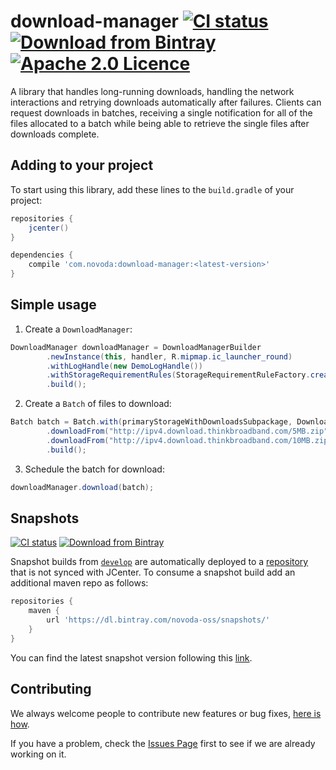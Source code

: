 # download-manager [![CI status](https://ci.novoda.com/buildStatus/icon?job=download-manager)](https://ci.novoda.com/job/download-manager/lastBuild/console) [![Download from Bintray](https://api.bintray.com/packages/novoda-oss/maven/download-manager/images/download.svg)](https://bintray.com/novoda-oss/maven/download-manager/_latestVersion)[![Apache 2.0 Licence](https://img.shields.io/github/license/novoda/download-manager.svg)](https://github.com/novoda/download-manager/blob/release/LICENSE)

A library that handles long-running downloads, handling the network interactions and retrying downloads automatically after failures. Clients can request
downloads in batches, receiving a single notification for all of the files allocated to a batch while being able to retrieve the single files after downloads complete.

## Adding to your project

To start using this library, add these lines to the `build.gradle` of your project:

```groovy
repositories {
    jcenter()
}

dependencies {
    compile 'com.novoda:download-manager:<latest-version>'
}
```

## Simple usage

1. Create a `DownloadManager`:

```java
DownloadManager downloadManager = DownloadManagerBuilder
        .newInstance(this, handler, R.mipmap.ic_launcher_round)
        .withLogHandle(new DemoLogHandle())
        .withStorageRequirementRules(StorageRequirementRuleFactory.createByteBasedRule(TWO_HUNDRED_MB_IN_BYTES))
        .build();
```

2. Create a `Batch` of files to download:

```java
Batch batch = Batch.with(primaryStorageWithDownloadsSubpackage, DownloadBatchIdCreator.createSanitizedFrom("batch_id_1"), "batch one title")
        .downloadFrom("http://ipv4.download.thinkbroadband.com/5MB.zip").saveTo("foo/bar", "local-filename-5mb.zip").withIdentifier(DownloadFileIdCreator.createFrom("file_id_1")).apply()
        .downloadFrom("http://ipv4.download.thinkbroadband.com/10MB.zip").apply()
        .build();
```   

3. Schedule the batch for download:

```java
downloadManager.download(batch);
```

## Snapshots

[![CI status](https://ci.novoda.com/buildStatus/icon?job=download-manager-snapshot)](https://ci.novoda.com/job/download-manager-snapshot/lastBuild/console) [![Download from Bintray](https://api.bintray.com/packages/novoda-oss/snapshots/download-manager/images/download.svg)](https://bintray.com/novoda-oss/snapshots/download-manager/_latestVersion)

Snapshot builds from [`develop`](https://github.com/novoda/download-manager/compare/release...develop) are automatically deployed to a [repository](https://bintray.com/novoda/snapshots/download-manager/_latestVersion) that is not synced with JCenter.
To consume a snapshot build add an additional maven repo as follows:
```groovy
repositories {
    maven {
        url 'https://dl.bintray.com/novoda-oss/snapshots/'
    }
}
```

You can find the latest snapshot version following this [link](https://bintray.com/novoda-oss/snapshots/download-manager/_latestVersion).

## Contributing

We always welcome people to contribute new features or bug fixes, [here is how](https://github.com/novoda/novoda/blob/master/CONTRIBUTING.md).

If you have a problem, check the [Issues Page](https://github.com/novoda/download-manager/issues) first to see if we are already working on it.
